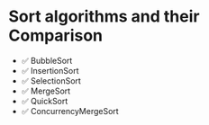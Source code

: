 # Sort algorithms and their Сomparison

- ✅ BubbleSort
- ✅ InsertionSort
- ✅ SelectionSort
- ✅ MergeSort
- ✅ QuickSort
- ✅ ConcurrencyMergeSort
